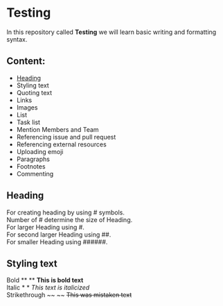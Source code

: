 # Testing
In this repository called **Testing** we will learn basic writing and formatting syntax. 


## Content:

- [Heading](#Heading)
- Styling text
- Quoting text
- Links
- Images
- List
- Task list
- Mention Members and Team
- Referencing issue and pull request
- Referencing external resources
- Uploading emoji
- Paragraphs
- Footnotes
- Commenting 

## Heading

For creating heading by using # symbols.<br/>
Number of # determine the size of Heading.<br/>
For larger Heading using #.<br/>
For second larger Heading using ##.<br/>
For smaller Heading using ######.<br/>

## Styling text

Bold       ** **         **This is bold text**<br/>
Italic   * *            *This text is italicized*<br/>
Strikethrough    ~~ ~~      ~~This was mistaken text~~<br/>
